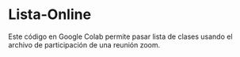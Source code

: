 # Lista-Online
Este código en Google Colab permite pasar lista de clases usando el archivo de participación de una reunión zoom.
